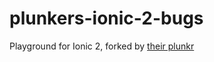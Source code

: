 # plunkers-ionic-2-bugs
Playground for Ionic 2, forked by [their plunkr](http://plnkr.co/edit/me3Uk0GKWVRhZWU0usad?p=preview)
